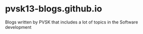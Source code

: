 # pvsk13-blogs.github.io
Blogs written by PVSK that includes a lot of topics in the Software development
